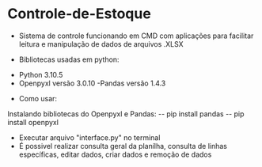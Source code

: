 # Controle-de-Estoque
* Sistema de controle funcionando em CMD com aplicações para facilitar leitura e manipulação de dados de arquivos .XLSX 

* Bibliotecas usadas em python: 

- Python 3.10.5 
- Openpyxl versão 3.0.10 
-Pandas versão 1.4.3

* Como usar:

Instalando bibliotecas do Openpyxl e Pandas:
 -- pip install pandas 
 -- pip install openpyxl
* Executar arquivo "interface.py" no terminal
* É possivel realizar consulta geral da planílha, consulta de linhas específicas, editar dados, criar dados e remoção de dados
